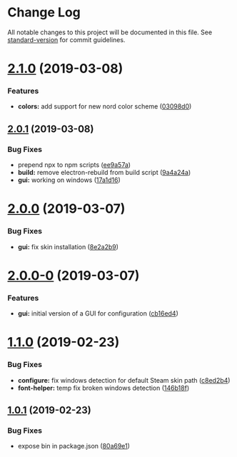 # Change Log

All notable changes to this project will be documented in this file. See [standard-version](https://github.com/conventional-changelog/standard-version) for commit guidelines.

<a name="2.1.0"></a>
# [2.1.0](https://github.com/nysos3/airforsteam-config/compare/v2.0.1...v2.1.0) (2019-03-08)


### Features

* **colors:** add support for new nord color scheme ([03098d0](https://github.com/nysos3/airforsteam-config/commit/03098d0))



<a name="2.0.1"></a>
## [2.0.1](https://github.com/nysos3/airforsteam-config/compare/v2.0.0...v2.0.1) (2019-03-08)


### Bug Fixes

* prepend npx to npm scripts ([ee9a57a](https://github.com/nysos3/airforsteam-config/commit/ee9a57a))
* **build:** remove electron-rebuild from build script ([9a4a24a](https://github.com/nysos3/airforsteam-config/commit/9a4a24a))
* **gui:** working on windows ([17a1d16](https://github.com/nysos3/airforsteam-config/commit/17a1d16))



<a name="2.0.0"></a>
# [2.0.0](https://github.com/nysos3/airforsteam-config/compare/v2.0.0-0...v2.0.0) (2019-03-07)


### Bug Fixes

* **gui:** fix skin installation ([8e2a2b9](https://github.com/nysos3/airforsteam-config/commit/8e2a2b9))



<a name="2.0.0-0"></a>
# [2.0.0-0](https://github.com/nysos3/airforsteam-config/compare/v1.1.0...v2.0.0-0) (2019-03-07)


### Features

* **gui:** initial version of a GUI for configuration ([cb16ed4](https://github.com/nysos3/airforsteam-config/commit/cb16ed4))



<a name="1.1.0"></a>
# [1.1.0](https://github.com/nysos3/airforsteam-config/compare/v1.0.1...v1.1.0) (2019-02-23)


### Bug Fixes

* **configure:** fix windows detection for default Steam skin path ([c8ed2b4](https://github.com/nysos3/airforsteam-config/commit/c8ed2b4))
* **font-helper:** temp fix broken windows detection ([146b18f](https://github.com/nysos3/airforsteam-config/commit/146b18f))



<a name="1.0.1"></a>
## [1.0.1](https://github.com/nysos3/airforsteam-config/compare/v1.0.0...v1.0.1) (2019-02-23)


### Bug Fixes

* expose bin in package.json ([80a69e1](https://github.com/nysos3/airforsteam-config/commit/80a69e1))

